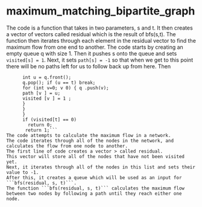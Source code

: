 # maximum_matching_bipartite_graph
The code is a function that takes in two parameters, s and t. It then creates a vector of vectors called residual which is the result of bfs(s,t).
The function then iterates through each element in the residual vector to find the maximum flow from one end to another.
The code starts by creating an empty queue q with size 1.
Then it pushes s onto the queue and sets ```visited[s] = 1```.
Next, it sets ```path[s] = -1``` so that when we get to this point there will be no paths left for us to follow back up from here.
Then 
```while (!q.empty()) {
      int u = q.front(); 
      q.pop(); if (u == t) break; 
      for (int v=0; v 0) { q .push(v); 
      path [v ] = u; 
      visited [v ] = 1 ; 
      } 
      } 
      } 
      if (visited[t] == 0) 
        return 0; 
       return 1;```
The code attempts to calculate the maximum flow in a network.
The code iterates through all of the nodes in the network, and calculates the flow from one node to another.
The first line of code creates a vector > called residual.
This vector will store all of the nodes that have not been visited yet.
Next, it iterates through all of the nodes in this list and sets their value to -1.
After this, it creates a queue which will be used as an input for ```bfs(residual, s, t)```.
The function ```bfs(residual, s, t)``` calculates the maximum flow between two nodes by following a path until they reach either one node.
